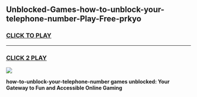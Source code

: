 
## Unblocked-Games-how-to-unblock-your-telephone-number-Play-Free-prkyo
<h3>
<a href="https://premium76.site?title=how-to-unblock-your-telephone-number&ref=20M">CLICK TO PLAY</a></h3>
<hr>

<h3>
<a href="https://premium76.site?title=how-to-unblock-your-telephone-number&ref=20M">CLICK 2 PLAY</a>
  
</h3>

<a href="https://premium76.site?title=how-to-unblock-your-telephone-number&ref=19M"><img src="https://clearcache.store/games.png"></a>


**how-to-unblock-your-telephone-number games unblocked: Your Gateway to Fun and Accessible Online Gaming**
